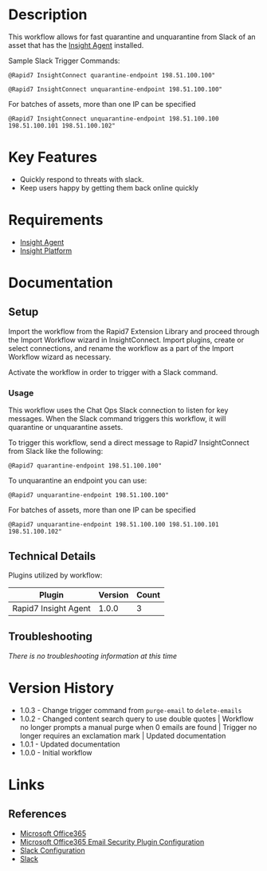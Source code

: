 # Description

This workflow allows for fast quarantine and unquarantine from Slack of an asset that has the [Insight Agent](https://docs.rapid7.com/insight-agent/) installed. 

Sample Slack Trigger Commands:

`@Rapid7 InsightConnect quarantine-endpoint 198.51.100.100"`

`@Rapid7 InsightConnect unquarantine-endpoint 198.51.100.100"`

For batches of assets, more than one IP can be specified

`@Rapid7 InsightConnect unquarantine-endpoint 198.51.100.100 198.51.100.101 198.51.100.102"`

# Key Features

* Quickly respond to threats with slack. 
* Keep users happy by getting them back online quickly

# Requirements

* [Insight Agent](https://docs.rapid7.com/insight-agent/)
* [Insight Platform](https://docs.rapid7.com/insight/managing-platform-api-keys/)

# Documentation

## Setup

Import the workflow from the Rapid7 Extension Library and proceed through the Import Workflow wizard in InsightConnect. Import plugins, create or select connections, and rename the workflow as a part of the Import Workflow wizard as necessary.

Activate the workflow in order to trigger with a Slack command.

### Usage

This workflow uses the Chat Ops Slack connection to listen for key messages. When the Slack command triggers this workflow, it will quarantine or unquarantine assets.

To trigger this workflow, send a direct message to Rapid7 InsightConnect from Slack like the following:

`@Rapid7 quarantine-endpoint 198.51.100.100"`

To unquarantine an endpoint you can use:

`@Rapid7 unquarantine-endpoint 198.51.100.100"`

For batches of assets, more than one IP can be specified

`@Rapid7 unquarantine-endpoint 198.51.100.100 198.51.100.101 198.51.100.102"`

## Technical Details

Plugins utilized by workflow:

|Plugin|Version|Count|
|----|----|--------|
|Rapid7 Insight Agent|1.0.0|3|

## Troubleshooting

_There is no troubleshooting information at this time_

# Version History

* 1.0.3 - Change trigger command from `purge-email` to `delete-emails`
* 1.0.2 - Changed content search query to use double quotes | Workflow no longer prompts a manual purge when 0 emails are found | Trigger no longer requires an exclamation mark | Updated documentation
* 1.0.1 - Updated documentation
* 1.0.0 - Initial workflow

# Links

## References

* [Microsoft Office365](https://www.office.com)
* [Microsoft Office365 Email Security Plugin Configuration](https://insightconnect.help.rapid7.com/docs/mass-delete-with-powershell#section-set-up-office-365-dependencies)
* [Slack Configuration](https://insightconnect.help.rapid7.com/docs/configure-slack-for-chatops)
* [Slack](https://slack.com/)
